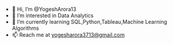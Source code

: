 - 👋 Hi, I’m @YogeshArora13
- 👀 I’m interested in Data Analytics
- 🌱 I’m currently learning SQL,Python,Tableau,Machine Learning Algorithms
- 📫 Reach me at yogesharora3713@gmail.com

<!---
YogeshArora13/YogeshArora13 is a ✨ special ✨ repository because its `README.md` (this file) appears on your GitHub profile.
You can click the Preview link to take a look at your changes.
--->
